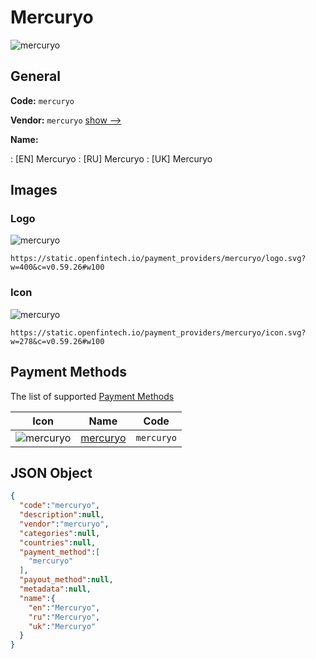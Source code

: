 
# Mercuryo 
![mercuryo](https://static.openfintech.io/payment_providers/mercuryo/logo.svg?w=400&c=v0.59.26#w100)  

## General 
 
**Code:** `mercuryo` 
 
**Vendor:** `mercuryo` [show -->](/vendors/mercuryo/) 
 
**Name:** 
 
:	[EN] Mercuryo 
:	[RU] Mercuryo 
:	[UK] Mercuryo 
 

## Images 

### Logo 
 
![mercuryo](https://static.openfintech.io/payment_providers/mercuryo/logo.svg?w=400&c=v0.59.26#w100)  

```
https://static.openfintech.io/payment_providers/mercuryo/logo.svg?w=400&c=v0.59.26#w100
```  

### Icon 
 
![mercuryo](https://static.openfintech.io/payment_providers/mercuryo/icon.svg?w=278&c=v0.59.26#w100)  

```
https://static.openfintech.io/payment_providers/mercuryo/icon.svg?w=278&c=v0.59.26#w100
```  

## Payment Methods 
 
The list of supported [Payment Methods](/payment-methods/) 

|Icon|Name|Code| 
|:---:|:---:|:---:| 
|![mercuryo](https://static.openfintech.io/payment_methods/mercuryo/icon.svg?w=278&c=v0.59.26#w100) |[mercuryo](/payment-methods/mercuryo/)|`mercuryo`| 
 

## JSON Object 

```json
{
  "code":"mercuryo",
  "description":null,
  "vendor":"mercuryo",
  "categories":null,
  "countries":null,
  "payment_method":[
    "mercuryo"
  ],
  "payout_method":null,
  "metadata":null,
  "name":{
    "en":"Mercuryo",
    "ru":"Mercuryo",
    "uk":"Mercuryo"
  }
}
```  
